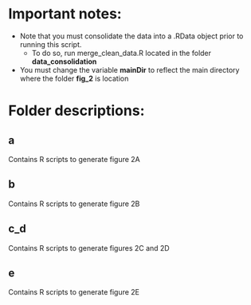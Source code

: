 # **Important notes:**
* Note that you must consolidate the data into a .RData object prior to running this script. 
  * To do so, run merge_clean_data.R located in the folder **data_consolidation**
* You must change the variable **mainDir** to reflect the main directory where the folder **fig_2** is location
# Folder descriptions:
## a
Contains R scripts to generate figure 2A
## b
Contains R scripts to generate figure 2B
## c_d
Contains R scripts to generate figures 2C and 2D
## e
Contains R scripts to generate figure 2E
